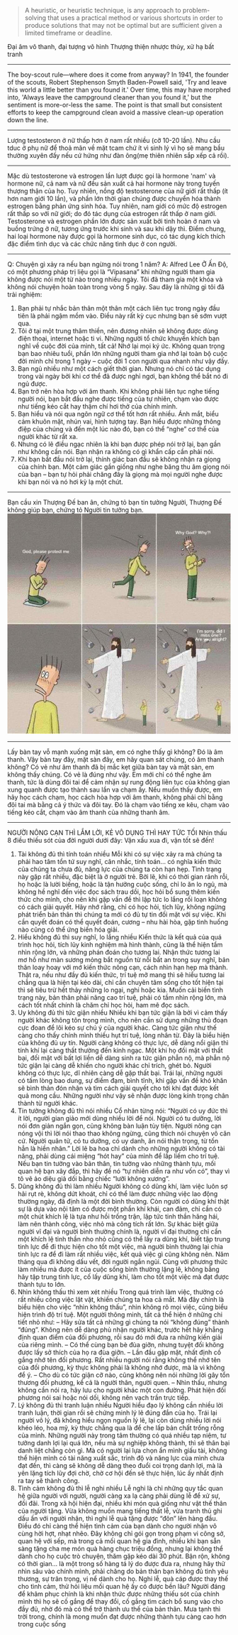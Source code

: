 > A heuristic, or heuristic technique, is any approach to problem-solving that uses a practical method or various shortcuts in order to produce solutions that may not be optimal but are sufficient given a limited timeframe or deadline.

Đại âm vô thanh, đại tượng vô hình
Thượng thiện nhược thủy, xử hạ bất tranh

-----

The boy-scout rule—where does it come from anyway?
In 1941, the founder of the scouts,  Robert Stephenson Smyth Baden-Powell said, 'Try and leave this world a little better than you found it.' Over time, this may have morphed into, 'Always leave the campground cleaner than you found it,' but the sentiment is more-or-less the same. The point is that small but consistent efforts to keep the campground clean avoid a massive clean-up operation down the line.

------

Lượng testosteron ở nữ thấp hơn ở nam rất nhiều (cỡ 10-20 lần). Nhu cầu tduc ở phụ nữ để thoả mãn về mặt tcam chứ ít vì sinh lý vì họ sẽ mang bầu thường xuyên đấy nếu cứ hứng như đàn ông(mẹ thiên nhiên sắp xếp cả rồi).

-----

Mặc dù testosterone và estrogen lần lượt được gọi là hormone 'nam' và hormone nữ, cả nam và nữ đều sản xuất cả hai hormone này trong tuyến thượng thận của họ. Tuy nhiên, nồng độ testosterone của nữ giới rất thấp (ít hơn nam giới 10 lần), và phần lớn thời gian chúng được chuyển hóa thành estrogen bằng phản ứng sinh hóa. Tuy nhiên, nam giới có mức độ estrogen rất thấp so với nữ giới; do đó tác dụng của estrogen rất thấp ở nam giới. Testosterone và estrogen phần lớn được sản xuất bởi tinh hoàn ở nam và buồng trứng ở nữ, tương ứng trước khi sinh và sau khi dậy thì. Điểm chung, hai loại hormone này được gọi là hormone sinh dục, có tác dụng kích thích đặc điểm tình dục và các chức năng tình dục ở con người.

---------

Q: Chuyện gì xảy ra nếu bạn ngừng nói trong 1 năm?
A: Alfred Lee
Ở Ấn Độ, có một phương pháp trị liệu gọi là “Vipasana” khi những người tham gia không được nói một từ nào trong nhiều ngày.
Tôi đã tham gia một khóa và không nói chuyện hoàn toàn trong vòng 5 ngày. Sau đây là những gì tôi đã trải nghiệm:
1. Bạn phải tự nhắc bản thân một thân một cách liên tục trong ngày đầu tiên là phải ngậm mồm vào. Điều này rất kỳ cục nhưng bạn sẽ sớm vượt qua.
2. Tôi ở tại một trung thâm thiền, nên đương nhiên sẽ không được dùng điện thoại, internet hoặc ti vi. Những người tổ chức khuyến khích bạn nghĩ về cuộc đời của mình, tất cả! Nhớ lại mọi ký ức. Không quan trọng bạn bao nhiêu tuổi, phần lớn những người tham gia nhớ lại toàn bộ cuộc đời mình chỉ trong 1 ngày – cuộc đời 1 con người qua nhanh như vậy đấy.
3. Bạn ngủ nhiều như một cách giết thời gian. Nhưng nó chỉ có tác dụng trong vài ngày bởi khi cơ thể đã được nghỉ ngơi, bạn không thể bắt nó đi ngủ được.
4. Bạn trở nên hòa hợp với âm thanh. Khi không phải liên tục nghe tiếng người nói, bạn bắt đầu nghe được tiếng của tự nhiên, chạm vào được như tiếng kéo cắt hay thậm chí hơi thở của chính mình.
5. Bạn hiểu và nói qua ngôn ngữ cơ thể tốt hơn rất nhiều. Ánh mắt, biểu cảm khuôn mặt, nhún vai, hình tượng tay. Bạn hiểu được những thông điệp của chúng và đến một lúc nào đó, bạn có thể “nghe” cơ thể của người khác từ rất xa.
6. Nhưng có lẽ điều ngạc nhiên là khi bạn được phép nói trở lại, bạn gần như không cần nói. Bạn nhận ra không có gì khẩn cấp cần phải nói.
7. Khi bạn bắt đầu nói trở lại, thính giác ban đầu sẽ không nhận ra giọng của chính bạn. Một cảm giác gần giống như nghe băng thu âm giọng nói của bạn – bạn tự hỏi phải chăng đây là giọng mà mọi người nghe được khi bạn nói và nó hơi kỳ lạ một chút.

------

Bạn cầu xin Thượng Đế ban ân, chứng tỏ bạn tin tưởng Người, Thượng Đế không giúp bạn, chứng tỏ Người tin tưởng bạn.
![](god_blessed.jpg)

---

Lấy bàn tay vỗ mạnh xuống mặt sàn, em có nghe thấy gì không?  Đó là âm thanh. Vậy bàn tay đây, mặt sàn đây, em hãy quan sát chúng, có âm thanh không? Có vẻ như âm thanh đã bị mắc kẹt giữa bàn tay và mặt sàn, em không thấy chúng. 
Có vẻ là đúng như vậy. Em mới chỉ có thể nghe âm thanh, tức là dùng đôi tai để cảm nhận sự rung động liên tục của không gian xung quanh được tạo thành sau lần va chạm ấy. Nếu muốn thấy được, em hãy học cách chạm, học cách hòa hợp với âm thanh, không phải chỉ bằng đôi tai mà bằng cả ý thức và đôi tay. Đó là chạm vào tiếng xe kêu, chạm vào tiếng kéo cắt, chạm vào âm thanh của những thanh âm.

-----

NGƯỜI NÔNG CẠN THÌ LẮM LỜI, KẺ VÔ DỤNG THÌ HAY TỨC TỐI
Nhìn thấu 8 điều thiếu sót của đời người dưới đây: Vận xấu xua đi, vận tốt sẽ đến!
1. Tài không đủ thì tính toán nhiều
Mỗi khi có sự việc xảy ra mà chúng ta phải hao tâm tổn tứ suy nghĩ, cân nhắc, tính toán… có nghĩa kiến thức của chúng ta chưa đủ, năng lực của chúng ta còn hạn hẹp.
Tình trạng này gặp rất nhiều, đặc biệt là ở người trẻ. Bởi lẽ, khi có thời gian rảnh rỗi, họ hoặc là lười biếng, hoặc là tận hưởng cuộc sống, chỉ lo ăn lo ngủ, mà không hề nghĩ đến việc đọc sách trau dồi, học hỏi bổ sung thêm kiến thức cho mình, cho nên khi gặp vấn đề thì lập tức lo lắng rối loạn không có cách giải quyết.
Hãy nhớ rằng, chỉ có học hỏi, tích lũy, không ngừng phát triển bản thân thì chúng ta mới có đủ tự tin đối mặt với sự việc. Khi cần quyết đoán có thể quyết đoán, cương – nhu hài hòa, gặp tình huống nào cũng có thể ứng biến hóa giải.
2. Hiểu không đủ thì suy nghĩ, lo lắng nhiều
Kiến thức là kết quả của quá trình học hỏi, tích lũy kinh nghiệm mà hình thành, cũng là thể hiện tầm nhìn rộng lớn, và những phán đoán cho tương lai. Nhận thức tương lai mơ hồ như màn sương mỏng bắt nguồn từ nỗi bất an trong suy nghĩ, bản thân loay hoay với mớ kiến thức nông cạn, cách nhìn hạn hẹp mà thành.
Thật ra, nếu như đầy đủ kiến thức, trí tuệ mở mang thì sẽ hiểu tương lai chẳng qua là hiện tại kéo dài, chỉ cần chuyên tâm sống cho tốt hiện tại thì sẽ tiêu trừ hết thảy những lo ngại, nghi hoặc kia.
Muốn cải biến tình trạng này, bản thân phải nâng cao trí tuệ, phải có tầm nhìn rộng lớn, mà cách tốt nhất chính là chăm chỉ học hỏi, ham mê đọc sách.
3. Uy không đủ thì tức giận nhiều
Nhiều khi bạn tức giận là bởi vì cảm thấy người khác không tôn trọng mình, cho nên cần sử dụng những thủ đoạn cực đoan để lôi kéo sự chú ý của người khác. Càng tức giận như thế càng cho thấy chính mình thiếu hụt trí tuệ, lòng nhân từ. Đây là biểu hiện của không đủ uy tín.
Người càng không có thực lực, dễ dàng nổi giận thì tính khí lại càng thất thường đến kinh ngạc. Một khi họ đối mặt với thất bại, đối mặt với bất lợi liền dễ dàng sinh ra tức giận phẫn nộ, mà phẫn nộ tức giận lại càng dễ khiến cho người khác chỉ trích, ghét bỏ.
Người không có thực lực, dĩ nhiên càng dễ gặp thất bại. Trái lại, những người có tấm lòng bao dung, sự điềm đạm, bình tĩnh, khi gặp vấn đề khó khăn sẽ bình thản đón nhận và tìm cách giải quyết cho tới khi đạt được kết quả mong cầu. Những người như vậy sẽ nhận được lòng kính trọng chân thành từ người khác.
4. Tin tưởng không đủ thì nói nhiều
Cổ nhân từng nói:
“Người có uy đức thì ít lời, người gian giảo mới dùng nhiều lời để nói.
Người có tu dưỡng, lời nói đơn giản ngắn gọn, cũng không bàn luận tùy tiện.
Người nông cạn nóng vội thì lời nói thao thao không ngừng, cũng thích nói chuyện vô căn cứ.
Người quân tử, có tu dưỡng, có uy danh, ăn nói thận trọng, từ tốn hẳn là hiền nhân.”
Lời lẽ ba hoa chỉ dành cho những người không có tài năng, phải dùng cái miệng “hót hay” của mình để lấp liếm cho trí tuệ. Nếu bạn tin tưởng vào bản thân, tin tưởng vào những thành tựu, mối quan hệ bạn xây đắp, thì hãy để nó “tự nhiên diễn ra như vốn có”, thay vì tô vẽ ảo diệu giả dối bằng chiếc “lưỡi không xương”.
5. Dũng không đủ thì làm nhiều
Người không có dũng khí, làm việc luôn sợ hãi rụt rè, không dứt khoát, chỉ có thể làm được những việc lao động thường ngày, đã định là một đời bình thường.
Còn người có dũng khí thật sự là dựa vào nội tâm có được một phần khí khái, can đảm, chỉ cần có một chút khích lệ là tựa như hồi trống trận, lập tức tinh thần hăng hái, làm nên thành công, việc nhỏ mà công tích rất lớn.
Sự khác biệt giữa người vĩ đại và người bình thường chính là, người vĩ đại thường chỉ cần một khích lệ tinh thần nho nhỏ cũng có thể lấy ra dũng khí, biết tập trung tinh lực để đi thực hiện cho tốt một việc, mà người bình thường lại chia tinh lực ra để đi làm rất nhiều việc, kết quả việc gì cũng không nên.
Năm tháng qua đi không dấu vết, đời người ngắn ngủi. Cùng với phương thức làm nhiều mà được ít của cuộc sống bình thường lặng lẽ, không bằng hãy tập trung tinh lực, cố lấy dũng khí, làm cho tốt một việc mà đạt được thành tựu to lớn.
6. Nhìn không thấu thì xem xét nhiều
Trong quá trình làm việc, thường có rất nhiều công việc lặt vặt, khiến chúng ta hoa cả mắt. Mà đây chính là biểu hiện cho việc “nhìn không thấu”, nhìn không rõ mọi việc, cũng biểu hiện trình độ trí tuệ.
Một người thông minh, tất cả thể hiện ở những chi tiết nhỏ như:
– Hãy sửa tất cả những gì chúng ta nói “không đúng” thành “đúng”. Không nên dễ dàng phủ nhận người khác, trước hết hãy khẳng định quan điểm của đối phương, rồi sau đó mới đưa ra những kiến giải của riêng mình.
– Có thể cùng bạn bè đùa giỡn, nhưng tuyệt đối không được lấy sở thích của họ ra đùa giỡn.
– Lần đầu gặp mặt, nhất định cố gắng nhớ tên đối phương. Rất nhiều người nói rằng không thể nhớ tên của đối phương, kỳ thực không phải là không nhớ được, mà là vì không để ý.
– Cho dù có tức giận cỡ nào, cũng không nên nói những lời gây tổn thương đối phương, kể cả là người thân, người quen.
– Nhìn thấu, nhưng không cần nói ra, hãy lưu cho người khác một con đường. Phát hiện đối phương nói sai hoặc nói dối, không nên vạch trần trực tiếp.
7. Lý không đủ thì tranh luận nhiều
Người hiểu đạo lý không cần nhiều lời tranh luận, thời gian rồi sẽ chứng minh lý lẽ đúng đắn của họ. Trái lại người vô lý, đã không hiểu ngọn nguồn lý lẽ, lại còn dùng nhiều lời nói khéo léo, hoa mỹ, kỳ thực chẳng qua là để che lấp bản chất trống rỗng của mình. Những người này trong tâm thường có quá nhiều tạp niệm, tư tưởng danh lợi lại quá lớn, nếu mà sự nghiệp không thành, thì sẽ thân bại danh liệt chẳng còn gì.
Mà có người lại lựa chọn ẩn mình giấu tài, không thể hiện mình có tài năng xuất sắc, trình độ và năng lực của mình chưa đạt đến, thì càng sẽ không dễ dàng theo đuổi coi trọng danh lợi, mà là yên lặng tích lũy đợi chờ, chờ cơ hội đến sẽ thực hiện, lúc ấy nhất định ra tay sẽ thành công.
8. Tình cảm không đủ thì lễ nghi nhiều
Lễ nghi là chỉ những quy tắc quan hệ giữa người với người, người càng xa lạ càng phải dùng lễ để xử sự, đối đãi.
Trong xã hội hiện đại, nhiều khi món quà giống như vật thế thân của người tặng. Vừa không muốn mang tiếng thất lễ, vừa tranh thủ ghi dấu ấn với người nhận, thì nghi lễ quà tặng được “đôn” lên hàng đầu. Điều đó chỉ càng thể hiện tình cảm của bạn dành cho người nhận vô cùng hời hợt, nhạt nhẽo.
Đây không chỉ gói gọn trong phạm vi công sở, quan hệ với sếp, mà trong cả mối quan hệ gia đình, nhiều khi bạn sẵn sàng tặng cha mẹ món quà hàng chục triệu đồng, nhưng lại không thể dành cho họ cuộc trò chuyện, thăm gặp kéo dài 30 phút. Bận rộn, không có thời gian… là một trong số hàng tá lý do được đưa ra, nhưng hãy thử nhìn sâu vào chính mình, phải chăng do bản thân bạn không đủ tình yêu thương, sự trân trọng, vị nể dành cho họ. Nghi lễ, quà cáp được thay thế cho tình cảm, thử hỏi liệu mối quan hệ ấy có được bền lâu?
Người đáng để khâm phục chính là khi nhận thức được những thiếu sót của chính mình thì họ sẽ cố gắng để thay đổi, cố gắng tìm cách bổ sung vào cho đầy đủ, nhờ đó mà có thể trở thành ưu thế của bản thân. Mưa tạnh thì trời trong, chính là mong muốn đạt được những thành tựu càng cao hơn trong cuộc sống